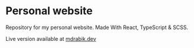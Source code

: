 # Personal website

Repository for my personal website. Made With React, TypeScript & SCSS.

Live version available at [mdrabik.dev](https://mdrabik.dev)
